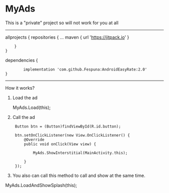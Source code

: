 # MyAds

This is a "private" project so will not work for you at all

------

allprojects {
		repositories {
			...
			maven { url 'https://jitpack.io' }
      
		}
	}
  
  dependencies {
  
	        implementation 'com.github.Fespuna:AndroidEasyRate:2.0'
	}

-------
How it works?

1) Load the ad

   MyAds.Load(this);
   
2) Call the ad

        Button btn = (Button)findViewById(R.id.button);

        btn.setOnClickListener(new View.OnClickListener() {
            @Override
            public void onClick(View view) {

                MyAds.ShowInterstitial(MainActivity.this);

            }
        });
        
        
3) You also can call this method to call and show at the same time.

MyAds.LoadAndShowSplash(this);
